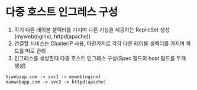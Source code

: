 # 다중 호스트 인그레스 구성
1. 각기 다른 레이블 셀렉터를 가지며 다른 기능을 제공하는 ReplicSet 생성(myweb(nginx), httpd(apache))
2. 연결할 서비스는 ClusterIP 사용, 마찬가지로 각각 다른 레이블 셀렉터를 가지며 파드를 따로 관리
3. 인그레스를 생성할때 다중 호스트 인그레스 구성(Spec 필드의 host 필드를 두개 생성)

```
hjwebapp.com -> svc1 -> myweb(nginx)
namwebapp.com -> svc2 -> httpd(apache)
```